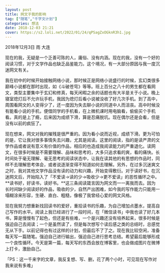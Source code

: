 ```yaml
---
layout: post
title: 网文于我的影响
tag: ["随笔","千字文计划"]
categories: 想法
date: 2018-12-03 21:21
cover: https://s2.loli.net/2022/01/24/qPSagZxOGknR3h1.jpg
---
```


2018年12月3日 雨 大连

现在的我，无疑是一个乏善可陈的人，庸俗、没有内涵。现在的我，没有一个好的阅读习惯，对于文学作品也缺乏品鉴能力。这个境况，有一大部分原因与我一度沉迷网文有关。

我在初中的时候开始接触网络小说，那时候正是网络小说盛行的时候，玄幻类很多巅峰小说都在那时出现，如《斗破苍穹》等等。班上百分之八十的男生都在看网文，类型主要集中于玄幻和修真，每天闲暇之余的话题也有大半是关于小说。晚上寝室熄灯后不允许玩手机，我因为熄灯后看小说被没收了好几次手机。到了高中，周围看网文的人变得少了，还一度因为失去聊小说的同道中人而沮丧。高中时候没有能看小说的手机，便借同学的手机看，在上微机课时用电脑看，偷偷买个手机看。真的是上了瘾，后来因为成绩下滑，算是忍痛脱坑。现在偶尔还是会看，但是没有以前的疯狂了。

现在想来，网文对我的摧残是很严重的。因为看小说而近视，成绩下滑。更为可怕的是，它让我对很多事情失去兴趣，尤其是阅读。这里的阅读，指的是读严肃的文学作品或者说有意义有价值的作品，相应的也造成我阅读能力的严重退化。读网文，在很多时候是不需要理解、品味和思考的，大多只追求看的爽，看的痛快。长时间处于毫无理解、毫无思考的阅读状态中，让我在读其他的有思想的作品时，同样不去理解思考体会，或者说逐渐变得不知道如何去理解。另外，在过多沉迷爽文之时，我对其他文学作品没有读的动力和兴趣，开始变得敷衍。对于读好书，在沉迷网文后，开始陷入了「不爱读→读的少→吸收少→更不爱读」的恶性循环之中。**读书好，好读书，读好书。**这三条阅读箴言因为网文而一一离我而去。因为长时间缺少阅读好的作品，吸收的少，自然产出困难，如今我的写作能力只能用一塌糊涂来形容，生硬、直白、粗糙，像极了我曾经心爱的网文风格。

现在我努力想重新找回读书的爱好，重拾读书的乐趣，为自己增加点墨水，提高自己写作的水平。阅读上我已经进行了一段时间，在「微信读书」中我也读了好几本书，算是慢慢有了起色，但还是有些难，一个是兴趣还没有培养起来，很多时候是强迫自己去阅读；一个是虽然读了，但是每次想写个读后感之类的总结时，总感觉无从下手。以前记得也有过这样的计划，但最后不了了之。现在我比较空闲，准备每天写一篇随笔。强迫自己进行输出，强迫自己进行思考总结。希望最后能够形成一个良性循环。今天是第一篇，每天写的东西会放在博客里，也会做成图片在微博上打卡，激励自己。

「PS：这一千来字的文章，我反复想、写、删，花了两个小时，可见现在写作对我来说有多难」